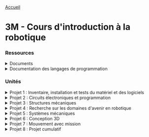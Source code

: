 [Accueil](./index.md)

# 3M - Cours d'introduction à la robotique


<div class='tile-box'>

<div markdown='1'>

### Ressources

<details><summary>Documents</summary>

<div markdown='1'>

- <a href="https://docs.google.com/document/d/1y17romWgOPcvhSh9MgJROtPkUOQNkaMrkGqBu2A_q9w/view" target="_blank">Traduction de pages web vers le français</a>
- <a href="https://docs.google.com/document/d/10qXbG6t7gSBiXH1rWh8tamR85JPlqGgy0t4OaY0Sv2M/view" target="_blank">Gabarit : Journal du processus de design et d'ingénierie</a>
- <a href="https://docs.google.com/spreadsheets/d/1iY3OSkaLLjLcSvK5xwhQi8q6bvDzHqnTcUQaFn-dW34/view" target="_blank">Grille d'évaluation pour les projets d'ingénierie</a>

</div>

</details>

<details><summary>Documentation des langages de programmation</summary>

<div markdown='1'>

- <a href="https://pybricks.com/ev3-micropython/" target="_blank">Pybricks EV3 Micropython</a>
- <a href="https://docs.arduino.cc/built-in-examples/" target="_blank">Arduino</a>

</div>

</details>

</div>

<div markdown='1'>

### Unités

<details><summary>Projet 1 : Inventaire, installation et tests du matériel et des logiciels</summary>

<div markdown='1'>

- Activité diagnostic : construction libre avec LEGO EV3 -> créer quelque chose qui bouge (joints, roues, etc.)
- [Activité 2 : inventaire et tests pour la trousse LEGO EV3](./p1-3m_act2.md)
- [📚 Notes : définitions de base en robotique](https://docs.google.com/document/d/1kr3UCqRWHvq4YeXPHUDKIzhNah-CdPPylHcNMfpNCUc/view)
- [Activité 3 : installation logicielle et tests de connexion avec la brique EV3](./p1-3m_act3.md)

</div>

</details>

<details><summary>Projet 2 : Circuits électroniques et programmation</summary>

<div markdown='1'>

- [Activité 1 : circuits de base - source d'énergie, interrupteur, DEL, résistance](./p2-3m_act1.md)
- [📚 Notes : composants de base en électronique](p2-3m_notes_composants.md)
- [Activité 2 : tutoriel de démarrage avec Arduino](./p2-3m_act2.md)
- [Activité 3 : microcontrôleur Arduino - pourquoi? comment?](./p2-3m_act3.md)
- [📚 Notes : programmation Arduino de base](./p2-3m_notes_programmes.md)
- [Activité 4 : indicateur de distance](./p2-3m_act4.md)

<blockquote markdown="1">

Plus d'informations et de tutoriels sur :

- <a href="https://zestedesavoir.com/tutoriels/686/arduino-premiers-pas-en-informatique-embarquee/" target="_blank">le site Zeste du Savoir</a> (tutoriels en ligne avec une liste de lecture sur Youtube)
- <a href="https://arduino.developpez.com/tutoriels/arduino-a-l-ecole/" target="_blank">le cours d'Arduino pour l'école sur Développez.com</a> (tutoriels en ligne)
- <a href="https://docs.arduino.cc/built-in-examples/ " target="_blank">le site d'Arduino</a> (tutoriels en ligne en anglais)
- <a href="https://www.elegoo.com/pages/download" target="_blank">le site d'Elegoo > STEM Kits (Robotics, Arduino)</a> (téléchargement ZIP incluant des bibliothèques de code pour les différents composants)
- <a href="https://www.manualslib.com/manual/1810234/Uctronics-Ultimate-Starter-Kit-For-Arduino.html" target="_blank">le manuel pour la trousse de démarrage d'UCTronics</a> (manuel en ligne)

</blockquote>

</div>

</details>

<details><summary>Projet 3 : Structures mécaniques</summary>

<div markdown='1'>

- Activité 1 : concours de tours spaghetti + guimauves
- [📚 Notes : charpentes, joints, montures](./p3-3m_notes.md)
- [Activité 2 : robot sur roues le plus haut et le plus large](./p3-3m_act2.md)

</div>

</details>

<details><summary>Projet 4 : Recherche sur les domaines d'avenir en robotique</summary>

<div markdown='1'>

- 📚 Notes : histoire de la robotique
- Activité 1 : recherche sur les domaines d'avenir en robotique

</div>

</details>

<details><summary>Projet 5 : Systèmes mécaniques</summary>

<div markdown='1'>

- [Activité 1 : faire tourner un fléau le plus rapidement possible](./p5-3m_act1.md)
- [📚 Notes : avantage mécanique - leviers, poulies et engrenages](./p5-3m_notes.md)
- [Activité 2 : concours de biceps (de robot)](./p5-3m_act2.md)

</div>

</details>

<details><summary>Projet 6 : Conception 3D</summary>

<div markdown='1'>

- Activité 1 : introduction à OnShape - un domino
- Activité 2 : défi de conception paramétrique

</div>

</details>

<details><summary>Projet 7 : Mouvement avec mission</summary>

<div markdown='1'>

- [📚 Notes : programmer l'EV3 avec Python](./p7-3m_notes.md)
- [Activité 1 : robot de base (entraînement différentiel)](./p7-3m_act1.md)
- [Activité 2 : robot qui évite des obstacles](./p7-3m_act2.md)
- [Activité 3 : robot qui suit une ligne (algorithme de base)](./p7-3m_act3.md)
- 📚 Notes : utiliser des fonctions dans ses programmes
- Activité 4 : robot qui cherche une couleur spécifique

</div>

</details>

<details><summary>Projet 8 : Projet cumulatif</summary>

<div markdown='1'>

Il y a un projet cumulatif pour ce cours. Voir les détails dans Google Classroom de votre groupe.

</div>

</details>

</div>

</div>
